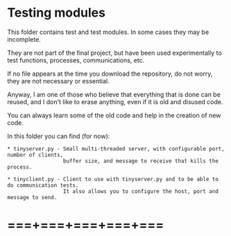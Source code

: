 # Testing modules

This folder contains test and test modules. In some cases they may be incomplete. 

They are not part of the final project, but have been used experimentally to test functions, processes, communications, etc.

If no file appears at the time you download the repository, do not worry, they are not necessary or essential.

Anyway, I am one of those who believe that everything that is done can be reused, and I don't like to erase anything, even if it is old and disused code. 

You can always learn some of the old code and help in the creation of new code.

In this folder you can find (for now):

    * tinyserver.py - Small multi-threaded server, with configurable port, number of clients, 
                      buffer size, and message to receive that kills the process.
                      
    * tinyclient.py - Client to use with tinyserver.py and to be able to do communication tests. 
                      It also allows you to configure the host, port and message to send.
                

# ===+===+===+===+===
